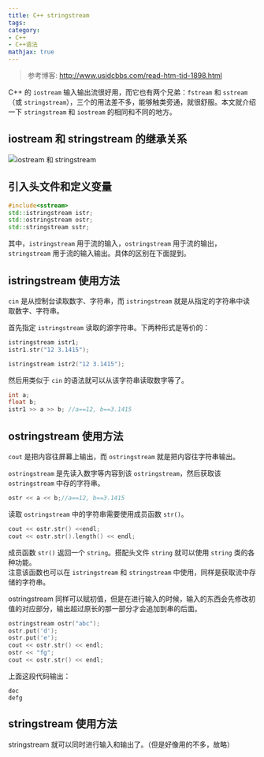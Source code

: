```yaml
---
title: C++ stringstream
tags:
category:
- C++
- C++语法
mathjax: true
---
```


> 参考博客: http://www.usidcbbs.com/read-htm-tid-1898.html

C++ 的 `iostream` 输入输出流很好用，而它也有两个兄弟：`fstream` 和 `sstream` （或 `stringstream`），三个的用法差不多，能够触类旁通，就很舒服。本文就介绍一下 `stringstream` 和 `iostream` 的相同和不同的地方。

## iostream 和 stringstream 的继承关系

![iostream 和 stringstream](http://www.pconline.com.cn/pcedu/empolder/gj/c/0504/pic/08cppios01.gif)

## 引入头文件和定义变量

```c++
#include<sstream>
std::istringstream istr;
std::ostringstream ostr;
std::stringstream sstr;
```

其中，`istringstream` 用于流的输入，`ostringstream` 用于流的输出，`stringstream` 用于流的输入输出。具体的区别在下面提到。

## istringstream 使用方法

`cin` 是从控制台读取数字、字符串，而 `istringstream` 就是从指定的字符串中读取数字、字符串。

首先指定 `istringstream` 读取的源字符串。下两种形式是等价的：

```c++
istringstream istr1;
istr1.str("12 3.1415");

istringstream istr2("12 3.1415");
```

然后用类似于 `cin` 的语法就可以从该字符串读取数字等了。

```c++
int a;
float b;
istr1 >> a >> b; //a==12, b==3.1415
```

## ostringstream 使用方法

`cout` 是把内容往屏幕上输出，而 `ostringstream` 就是把内容往字符串输出。

`ostringstream` 是先读入数字等内容到该 `ostringstream`，然后获取该 `ostringstream` 中存的字符串。

```c++
ostr << a << b;//a==12, b==3.1415
```

读取 `ostringstream` 中的字符串需要使用成员函数 `str()`。

```c++
cout << ostr.str() <<endl;
cout << ostr.str().length() << endl;
```

成员函数 `str()` 返回一个 `string`。搭配头文件 `string` 就可以使用 `string` 类的各种功能。  
注意该函数也可以在 `istringstream` 和 `stringstream` 中使用，同样是获取流中存储的字符串。

ostringstream 同样可以赋初值，但是在进行输入的时候，输入的东西会先修改初值的对应部分，输出超过原长的那一部分才会追加到串的后面。

```c++
ostringstream ostr("abc");
ostr.put('d');
ostr.put('e');
cout << ostr.str() << endl;
ostr << "fg";
cout << ostr.str() << endl;
```

上面这段代码输出：

```
dec
defg
```

## stringstream 使用方法

stringstream 就可以同时进行输入和输出了。（但是好像用的不多，故略）
